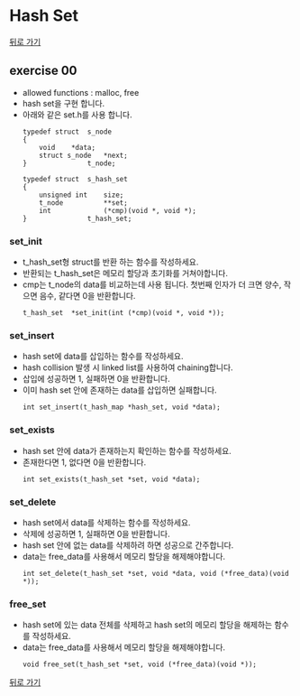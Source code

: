 # Hash Set

[뒤로 가기](..)

## exercise 00
- allowed functions : malloc, free
- hash set을 구현 합니다.
- 아래와 같은 set.h를 사용 합니다.
	```
	typedef struct	s_node
	{
		void	*data;
		struct s_node	*next;
	}				t_node;

	typedef struct	s_hash_set
	{
		unsigned int	size;
		t_node			**set;
		int				(*cmp)(void *, void *);
	}				t_hash_set;
	```

### set_init
- t_hash_set형 struct를 반환 하는 함수를 작성하세요.
- 반환되는 t_hash_set은 메모리 할당과 초기화를 거쳐야합니다.
- cmp는 t_node의 data를 비교하는데 사용 됩니다. 첫번째 인자가 더 크면 양수, 작으면 음수, 같다면 0을 반환합니다.
	```
	t_hash_set	*set_init(int (*cmp)(void *, void *));
	```

### set_insert
- hash set에 data를 삽입하는 함수를 작성하세요.
- hash collision 발생 시 linked list를 사용하여 chaining합니다.
- 삽입에 성공하면 1, 실패하면 0을 반환합니다.
- 이미 hash set 안에 존재하는 data를 삽입하면 실패합니다.
	```
	int set_insert(t_hash_map *hash_set, void *data);
	```

### set_exists
- hash set 안에 data가 존재하는지 확인하는 함수를 작성하세요.
- 존재한다면 1, 없다면 0을 반환합니다.
	```
	int set_exists(t_hash_set *set, void *data);
	```

### set_delete
- hash set에서 data를 삭제하는 함수를 작성하세요.
- 삭제에 성공하면 1, 실패하면 0을 반환합니다.
- hash set 안에 없는 data를 삭제하려 하면 성공으로 간주합니다.
- data는 free_data를 사용해서 메모리 할당을 해제해야합니다.
	```
	int set_delete(t_hash_set *set, void *data, void (*free_data)(void *));
	```

### free_set
- hash set에 있는 data 전체를 삭제하고 hash set의 메모리 할당을 해제하는 함수를 작성하세요.
- data는 free_data를 사용해서 메모리 할당을 해제해야합니다.
	```
	void free_set(t_hash_set *set, void (*free_data)(void *));
	```


[뒤로 가기](..)
